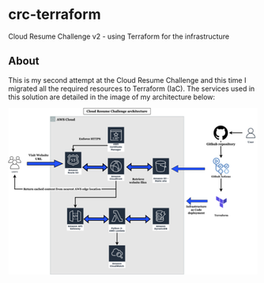 # crc-terraform
Cloud Resume Challenge v2 - using Terraform for the infrastructure

## About 

This is my second attempt at the Cloud Resume Challenge and this time I migrated all the required 
resources to Terraform (IaC). The services used in this solution are detailed in the image of my architecture below: 


![CRC INFRA](CRC.png)

